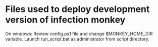 # Files used to deploy development version of infection monkey
On windows:
Review config.ps1 file and change $MONKEY_HOME_DIR variable.
Launch run_script.bat as administrator from script directory.

